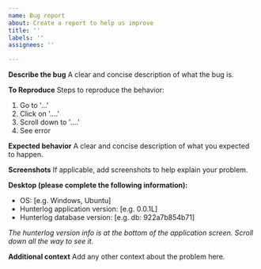 ```yaml
---
name: Bug report
about: Create a report to help us improve
title: ''
labels: ''
assignees: ''

---
```


**Describe the bug**
A clear and concise description of what the bug is.

**To Reproduce**
Steps to reproduce the behavior:
1. Go to '...'
2. Click on '....'
3. Scroll down to '....'
4. See error

**Expected behavior**
A clear and concise description of what you expected to happen.

**Screenshots**
If applicable, add screenshots to help explain your problem.

**Desktop (please complete the following information):**
 - OS: [e.g. Windows, Ubuntu]
 - Hunterlog application version: [e.g. 0.0.1L]
 - Hunterlog database version: [e.g. db: 922a7b854b71]

*The hunterlog version info is at the bottom of the application screen. Scroll down all the way to see it.*


**Additional context**
Add any other context about the problem here.
